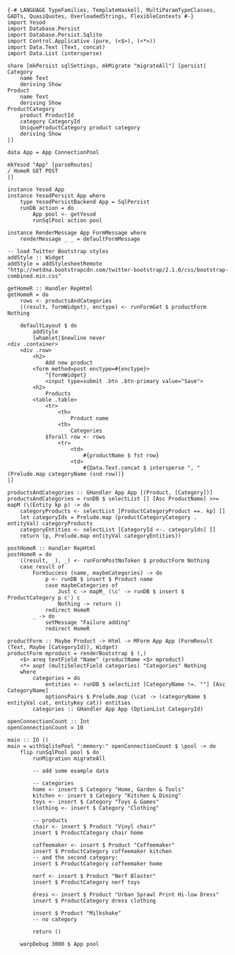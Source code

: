     {-# LANGUAGE TypeFamilies, TemplateHaskell, MultiParamTypeClasses,
    GADTs, QuasiQuotes, OverloadedStrings, FlexibleContexts #-}
    import Yesod
    import Database.Persist
    import Database.Persist.Sqlite
    import Control.Applicative (pure, (<$>), (<*>))
    import Data.Text (Text, concat)
    import Data.List (intersperse)
    
    share [mkPersist sqlSettings, mkMigrate "migrateAll"] [persist|
    Category
        name Text
        deriving Show
    Product
        name Text
        deriving Show
    ProductCategory
        product ProductId
        category CategoryId
        UniqueProductCategory product category
        deriving Show
    |]
    
    data App = App ConnectionPool
    
    mkYesod "App" [parseRoutes|
    / HomeR GET POST
    |]
    
    instance Yesod App
    instance YesodPersist App where
        type YesodPersistBackend App = SqlPersist
        runDB action = do
            App pool <- getYesod
            runSqlPool action pool
    
    instance RenderMessage App FormMessage where
        renderMessage _ _ = defaultFormMessage
    
    -- load Twitter Bootstrap styles
    addStyle :: Widget
    addStyle = addStylesheetRemote "http://netdna.bootstrapcdn.com/twitter-bootstrap/2.1.0/css/bootstrap-combined.min.css"
    
    getHomeR :: Handler RepHtml
    getHomeR = do
        rows <- productsAndCategories
        ((result, formWidget), enctype) <- runFormGet $ productForm Nothing
    
        defaultLayout $ do
            addStyle
            [whamlet|$newline never
    <div .container>
        <div .row>
            <h2>
                Add new product
            <form method=post enctype=#{enctype}>
                ^{formWidget}
                <input type=submit .btn .btn-primary value="Save">
            <h2>
                Products
            <table .table>
                <tr>
                    <th>
                        Product name
                    <th>
                        Categories
                $forall row <- rows
                    <tr>
                        <td>
                            #{productName $ fst row}
                        <td>
                            #{Data.Text.concat $ intersperse ", " (Prelude.map categoryName (snd row))}
    |]
    
    productsAndCategories :: GHandler App App [(Product, [Category])]
    productsAndCategories = runDB $ selectList [] [Asc ProductName] >>= mapM (\(Entity kp p) -> do
        categoryProducts <- selectList [ProductCategoryProduct ==. kp] []
        let categoryIds = Prelude.map (productCategoryCategory . entityVal) categoryProducts
        categoryEntities <- selectList [CategoryId <-. categoryIds] []
        return (p, Prelude.map entityVal categoryEntities))                                       
                                           
    postHomeR :: Handler RepHtml
    postHomeR = do
        ((result, _), _) <- runFormPostNoToken $ productForm Nothing
        case result of 
            FormSuccess (name, maybeCategories) -> do
                p <- runDB $ insert $ Product name
                case maybeCategories of
                    Just c -> mapM_ (\c' -> runDB $ insert $ ProductCategory p c') c 
                    Nothing -> return ()
                redirect HomeR
            _ -> do
                setMessage "Failure adding"
                redirect HomeR
                       
    productForm :: Maybe Product -> Html -> MForm App App (FormResult (Text, Maybe [CategoryId]), Widget)
    productForm mproduct = renderBootstrap $ (,)
        <$> areq textField "Name" (productName <$> mproduct)
        <*> aopt (multiSelectField categories) "Categories" Nothing
        where
            categories = do
                entities <- runDB $ selectList [CategoryName !=. ""] [Asc CategoryName]
                optionsPairs $ Prelude.map (\cat -> (categoryName $ entityVal cat, entityKey cat)) entities
            categories :: GHandler App App (OptionList CategoryId)
    
    openConnectionCount :: Int
    openConnectionCount = 10
    
    main :: IO ()
    main = withSqlitePool ":memory:" openConnectionCount $ \pool -> do
        flip runSqlPool pool $ do
            runMigration migrateAll
            
            -- add some example data
            
            -- categories
            home <- insert $ Category "Home, Garden & Tools"
            kitchen <- insert $ Category "Kitchen & Dining"
            toys <- insert $ Category "Toys & Games"
            clothing <- insert $ Category "Clothing"
    
            -- products
            chair <- insert $ Product "Vinyl chair"
            insert $ ProductCategory chair home
            
            coffeemaker <- insert $ Product "Coffeemaker"
            insert $ ProductCategory coffeemaker kitchen
            -- and the second category:
            insert $ ProductCategory coffeemaker home
            
            nerf <- insert $ Product "Nerf Blaster"
            insert $ ProductCategory nerf toys
            
            dress <- insert $ Product "Urban Sprawl Print Hi-low Dress"
            insert $ ProductCategory dress clothing
            
            insert $ Product "Milkshake"
            -- no category
            
            return ()
            
        warpDebug 3000 $ App pool
